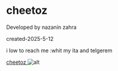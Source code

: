 
# cheetoz
Developed by nazanin zahra


created-2025-5-12


i low to reach me :whit my ita and telgerem

<a href="https://github.com/nazanin1404/cheetoz/edit/main/README.md"> cheetoz </a>
![alt](https://github.com/user-attachments/assets/994893e4-0c52-4a0d-8959-ce78dd2eeac0)

